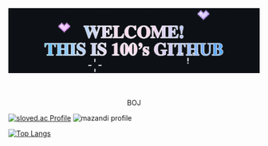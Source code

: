 <div align="center">
  <img src="https://github.com/baezzzi/baezzzi/blob/main/%E1%84%80%E1%85%B5%E1%86%BA%E1%84%92%E1%85%A5%E1%84%87%E1%85%B3.gif">
</div>
<br />
<br />

<div align="center">

<P style={{font-size:100}}>BOJ</P>
  
</div>

[![sloved.ac Profile](http://mazassumnida.wtf/api/v2/generate_badge?boj=hannee233)](https://solved.ac/hannee233/)
![mazandi profile](http://mazandi.herokuapp.com/api?handle=hannee233&theme=dark)

[![Top Langs](https://github-readme-stats.vercel.app/api/top-langs/?username=baezzzi)](https://github.com/baezzzi/github-readme-stats)

<!--
**baezzzi/baezzzi** is a ✨ _special_ ✨ repository because its `README.md` (this file) appears on your GitHub profile.

Here are some ideas to get you started:

- 🔭 I’m currently working on ...
- 🌱 I’m currently learning ...
- 👯 I’m looking to collaborate on ...
- 🤔 I’m looking for help with ...
- 💬 Ask me about ...
- 📫 How to reach me: ...
- 😄 Pronouns: ...
- ⚡ Fun fact: ...
-->

